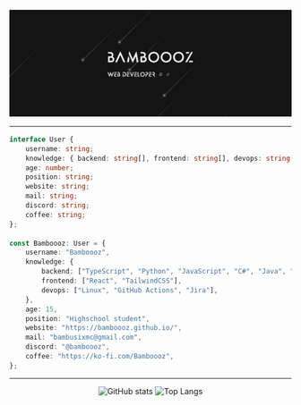 ![banner](https://github.com/Bamboooz/Bamboooz/blob/main/readmebanner.png?raw=true)

----------

```ts
interface User {
    username: string;
    knowledge: { backend: string[], frontend: string[], devops: string[] };
    age: number;
    position: string;
    website: string;
    mail: string;
    discord: string;
    coffee: string;
};

const Bamboooz: User = {
    username: "Bamboooz",
    knowledge: {
        backend: ["TypeScript", "Python", "JavaScript", "C#", "Java", "C"],
        frontend: ["React", "TailwindCSS"],
        devops: ["Linux", "GitHub Actions", "Jira"],
    },
    age: 15,
    position: "Highschool student",
    website: "https://bamboooz.github.io/",
    mail: "bambusixmc@gmail.com",
    discord: "@bamboooz",
    coffee: "https://ko-fi.com/Bamboooz",
};

```

------------------

<div align="center">
    
![GitHub stats](https://github-readme-stats.vercel.app/api?username=Bamboooz&theme=radical)
![Top Langs](https://github-readme-stats.vercel.app/api/top-langs/?username=Bamboooz&layout=compact&exclude_repo=bamboooz.github.io&theme=radical)
</div>
